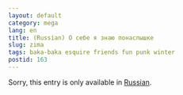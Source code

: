 ```yaml
---
layout: default
category: mega
lang: en
title: (Russian) О себе я знаю понаслышке
slug: zima
tags: baka-baka esquire friends fun punk winter 
postid: 163
---
```

<p>Sorry, this entry is only available in <a href="http://mega.genn.org/export/getposts.php">Russian</a>.</p>